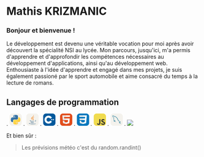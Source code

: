 # Mathis KRIZMANIC


### Bonjour et bienvenue !

Le développement est devenu une véritable vocation pour moi après avoir découvert la spécialité NSI au lycée. Mon parcours, jusqu'ici, m'a permis d'apprendre et d'approfondir les compétences nécessaires au développement d'applications, ainsi qu'au développement web. Enthousiaste à l'idée d'apprendre et engagé dans mes projets, je suis également passioné par le sport automobile et aime consacré du temps à la lecture de romans.

## Langages de programmation

  . <img src="https://github.com/tandpfun/skill-icons/blob/main/icons/Python-Light.svg" width="32">
  . <img src="https://github.com/tandpfun/skill-icons/blob/main/icons/Java-Light.svg" width="32">
  . <img src="https://github.com/tandpfun/skill-icons/blob/main/icons/CPP.svg" width="32">
  . <img src="https://github.com/tandpfun/skill-icons/blob/main/icons/HTML.svg" width="32">
  . <img src="https://github.com/tandpfun/skill-icons/blob/main/icons/CSS.svg" width="32">
  . <img src="https://github.com/tandpfun/skill-icons/blob/main/icons/JavaScript.svg" width="32">
  . <img src="https://github.com/tandpfun/skill-icons/blob/main/icons/MySQL-Light.svg" width="32">
  . <img src="https://github.com/Aelwyn07/Aelwyn07/blob/main/utre" width="32">



Et bien sûr : 
> Les prévisions météo c'est du random.randint()


